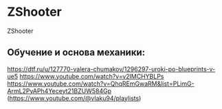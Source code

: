 # ZShooter
ZShooter



## Обучение и основа механики:
https://dtf.ru/u/127770-valera-chumakov/1296297-uroki-po-blueprints-v-ue5
https://www.youtube.com/watch?v=v2IMCHYBLPs
https://www.youtube.com/watch?v=QhqREmGwaRM&list=PLimG-ArmL2PyAPh4Yeceyt21BZUW584Gp (https://www.youtube.com/@vlaku94/playlists)






